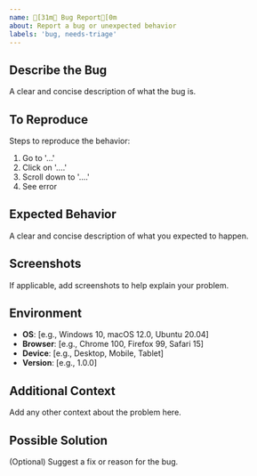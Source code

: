 ```yaml
---
name: [31m🐞 Bug Report[0m
about: Report a bug or unexpected behavior
labels: 'bug, needs-triage'
---
```


## Describe the Bug
A clear and concise description of what the bug is.

## To Reproduce
Steps to reproduce the behavior:
1. Go to '...'
2. Click on '....'
3. Scroll down to '....'
4. See error

## Expected Behavior
A clear and concise description of what you expected to happen.

## Screenshots
If applicable, add screenshots to help explain your problem.

## Environment
- **OS**: [e.g., Windows 10, macOS 12.0, Ubuntu 20.04]
- **Browser**: [e.g., Chrome 100, Firefox 99, Safari 15]
- **Device**: [e.g., Desktop, Mobile, Tablet]
- **Version**: [e.g., 1.0.0]

## Additional Context
Add any other context about the problem here.

## Possible Solution
(Optional) Suggest a fix or reason for the bug.
